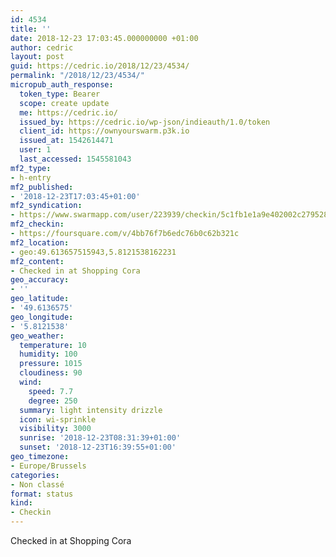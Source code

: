 ```yaml
---
id: 4534
title: ''
date: 2018-12-23 17:03:45.000000000 +01:00
author: cedric
layout: post
guid: https://cedric.io/2018/12/23/4534/
permalink: "/2018/12/23/4534/"
micropub_auth_response:
  token_type: Bearer
  scope: create update
  me: https://cedric.io/
  issued_by: https://cedric.io/wp-json/indieauth/1.0/token
  client_id: https://ownyourswarm.p3k.io
  issued_at: 1542614471
  user: 1
  last_accessed: 1545581043
mf2_type:
- h-entry
mf2_published:
- '2018-12-23T17:03:45+01:00'
mf2_syndication:
- https://www.swarmapp.com/user/223939/checkin/5c1fb1e1a9e402002c279528
mf2_checkin:
- https://foursquare.com/v/4bb76f7b6edc76b0c62b321c
mf2_location:
- geo:49.613657515943,5.8121538162231
mf2_content:
- Checked in at Shopping Cora
geo_accuracy:
- ''
geo_latitude:
- '49.6136575'
geo_longitude:
- '5.8121538'
geo_weather:
  temperature: 10
  humidity: 100
  pressure: 1015
  cloudiness: 90
  wind:
    speed: 7.7
    degree: 250
  summary: light intensity drizzle
  icon: wi-sprinkle
  visibility: 3000
  sunrise: '2018-12-23T08:31:39+01:00'
  sunset: '2018-12-23T16:39:55+01:00'
geo_timezone:
- Europe/Brussels
categories:
- Non classé
format: status
kind:
- Checkin
---
```

Checked in at Shopping Cora